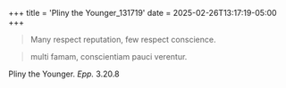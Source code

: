 +++
title = 'Pliny the Younger_131719'
date = 2025-02-26T13:17:19-05:00
+++

> Many respect reputation, few respect conscience.

> multi famam, conscientiam pauci verentur.

Pliny the Younger. _Epp._ 3.20.8